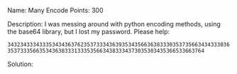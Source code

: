 Name: Many Encode 
Points: 300 

Description:
I was messing around with python encoding methods, using the base64 library, but I lost my password. Please help:

`343234333433353434363762353733343639353435663638333035373566343433303635373335663534363833313335356634383334373035303435366533663764` 

Solution:
